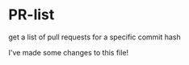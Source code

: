 # PR-list
get a list of pull requests for a specific commit hash

I've made some changes to this file!
